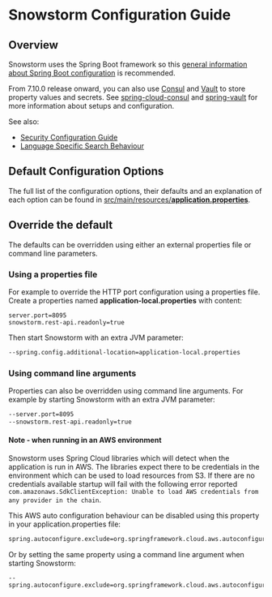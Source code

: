 # Snowstorm Configuration Guide

## Overview
Snowstorm uses the Spring Boot framework so this [general information about Spring Boot configuration](https://docs.spring.io/spring-boot/docs/2.7.0.RELEASE/reference/htmlsingle/#boot-features-external-config) is recommended.

From 7.10.0 release onward, you can also use [Consul](https://www.consul.io/) and [Vault](https://www.vaultproject.io/) to store property values and secrets. See [spring-cloud-consul](https://cloud.spring.io/spring-cloud-consul/reference/html/) and [spring-vault](https://cloud.spring.io/spring-cloud-vault/reference/html/) for more information about setups and configuration.

See also: 
- [Security Configuration Guide](security-configuration.md)
- [Language Specific Search Behaviour](language-specific-search.md)

## Default Configuration Options

The full list of the configuration options, their defaults and an explanation of each option can be found in [src/main/resources/**application.properties**](/src/main/resources/application.properties). 

## Override the default

The defaults can be overridden using either an external properties file or command line parameters.

### Using a properties file
For example to override the HTTP port configuration using a properties file.
Create a properties named **application-local.properties** with content:
```properties
server.port=8095
snowstorm.rest-api.readonly=true
```
Then start Snowstorm with an extra JVM parameter:
```bash
--spring.config.additional-location=application-local.properties
```

### Using command line arguments
Properties can also be overridden using command line arguments. 
For example by starting Snowstorm with an extra JVM parameter:
```bash
--server.port=8095
--snowstorm.rest-api.readonly=true
```

#### Note - when running in an AWS environment

Snowstorm uses Spring Cloud libraries which will detect when the application is run in AWS. The libraries expect there to be credentials in the environment which can be used to load resources from S3. If there are no credentials available startup will fail with the following error reported `com.amazonaws.SdkClientException: Unable to load AWS credentials from any provider in the chain`.

This AWS auto configuration behaviour can be disabled using this property in your application.properties file:

```bash
spring.autoconfigure.exclude=org.springframework.cloud.aws.autoconfigure.context.ContextStackAutoConfiguration
```

Or by setting the same property using a command line argument when starting Snowstorm:

```
--spring.autoconfigure.exclude=org.springframework.cloud.aws.autoconfigure.context.ContextStac
```
